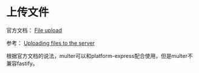 # 上传文件

官方文档：
[File upload](https://docs.nestjs.com/techniques/file-upload)

参考：
[Uploading files to the server](https://wanago.io/2021/11/08/api-nestjs-uploading-files-to-server/)


根据官方文档的说法，multer可以和platform-express配合使用，但是multer不兼容fastify。




